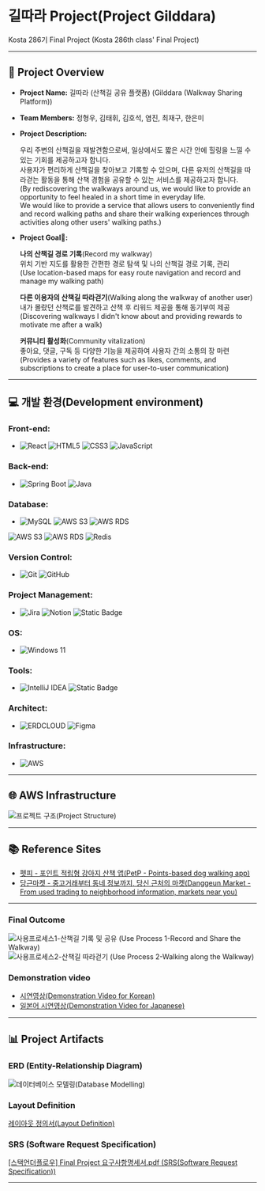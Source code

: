 # 길따라 Project(Project Gilddara)

Kosta 286기 Final Project
(Kosta 286th class' Final Project)

---

## 📑 Project Overview
- **Project Name:** 길따라 (산책길 공유 플랫폼) (Gilddara (Walkway Sharing Platform)) 
- **Team Members:** 정형우, 김태휘, 김호석, 염진, 최재구, 한은미
- **Project Description:**

  우리 주변의 산책길을 재발견함으로써, 일상에서도 짧은 시간 안에 힐링을 느낄 수 있는 기회를 제공하고자 합니다.  
사용자가 편리하게 산책길을 찾아보고 기록할 수 있으며, 다른 유저의 산책길을 따라걷는 활동을 통해 산책 경험을 공유할 수 있는 서비스를 제공하고자 합니다.  
(By rediscovering the walkways around us, we would like to provide an opportunity to feel healed in a short time in everyday life.  
We would like to provide a service that allows users to conveniently find and record walking paths and share their walking experiences through activities along other users' walking paths.)

- **Project Goal🚩:**

  **나의 산책길 경로 기록**(Record my walkway)  
  위치 기반 지도를 활용한 간편한 경로 탐색 및 나의 산책길 경로 기록, 관리  
  (Use location-based maps for easy route navigation and record and manage my walking path)
  
  **다른 이용자의 산책길 따라걷기**(Walking along the walkway of another user)  
  내가 몰랐던 산책로를 발견하고 산책 후 리워드 제공을 통해 동기부여 제공  
  (Discovering walkways I didn't know about and providing rewards to motivate me after a walk)    

  **커뮤니티 활성화**(Community vitalization)  
  좋아요, 댓글, 구독 등 다양한 기능을 제공하여 사용자 간의 소통의 장 마련  
  (Provides a variety of features such as likes, comments, and subscriptions to create a place for user-to-user communication)
  
---

## 💻 개발 환경(Development environment)

### Front-end:
- ![React](https://img.shields.io/badge/react-black?style=for-the-badge&logo=react&logoColor=%2361DAFB) ![HTML5](https://img.shields.io/badge/html5-%23E34F26?style=for-the-badge&logo=html5&logoColor=white)
![CSS3](https://img.shields.io/badge/css3-%231572B6?style=for-the-badge&logo=css3) ![JavaScript](https://img.shields.io/badge/javascript-black?style=for-the-badge&logo=javascript&logoColor=%23F7DF1E)


### Back-end:
- ![Spring Boot](https://img.shields.io/badge/springboot-6DB33F?style=for-the-badge&logo=springboot&color=white) ![Java](https://img.shields.io/badge/java-%23e14a3a?style=for-the-badge)

### Database:
- ![MySQL](https://img.shields.io/badge/mysql-%234479A1?style=for-the-badge&logo=mysql&logoColor=white)
![AWS S3](https://img.shields.io/badge/s3-%23569A31?style=for-the-badge&logo=amazons3&logoColor=white)
![AWS RDS](https://img.shields.io/badge/rds-%23527FFF?style=for-the-badge&logo=amazonrds&logoColor=white)

![AWS S3](https://img.shields.io/badge/s3-%23569A31?style=for-the-badge&logo=amazons3&logoColor=white)
![AWS RDS](https://img.shields.io/badge/rds-%23527FFF?style=for-the-badge&logo=amazonrds&logoColor=white)
![Redis](https://img.shields.io/badge/redis-%23d82a20?style=for-the-badge)


### Version Control:
- ![Git](https://img.shields.io/badge/git-%23F05032?style=for-the-badge&logo=git&logoColor=white)
![GitHub](https://img.shields.io/badge/github-%23181717?style=for-the-badge&logo=github)

### Project Management:
- ![Jira](https://img.shields.io/badge/jira-%230052CC?style=for-the-badge&logo=jira)
![Notion](https://img.shields.io/badge/notion-%23000000?style=for-the-badge&logo=notion)
![Static Badge](https://img.shields.io/badge/slack-%234A154B?style=for-the-badge&logo=slack)

### OS:
- ![Windows 11](https://img.shields.io/badge/window11-blue?style=for-the-badge)

### Tools:
- ![IntelliJ IDEA](https://img.shields.io/badge/intellij-%23000000?style=for-the-badge&logo=intellijidea)
![Static Badge](https://img.shields.io/badge/eclipseide-%232C2255?style=for-the-badge&logo=eclipseide)


### Architect:
- ![ERDCLOUD](https://img.shields.io/badge/ERDCLOUD-black?style=for-the-badge&logo=icloud&logoColor=white)
![Figma](https://img.shields.io/badge/figma-%23F24E1E?style=for-the-badge&logo=figma&logoColor=white)

### Infrastructure:
- ![AWS](https://img.shields.io/badge/AWS-%23232F3E?style=for-the-badge&logo=amazonwebservices&logoColor=white)

---

## 🌐 AWS Infrastructure  
![프로젝트 구조(Project Structure)](https://github.com/user-attachments/assets/c551d882-7ec2-4a9b-b1fa-319c77166207)


---

## 📚 Reference Sites  
- [펫피 - 포인트 적립형 강아지 산책 앱(PetP - Points-based dog walking app)](https://www.petp.kr/)
- [당근마켓 - 중고거래부터 동네 정보까지, 당신 근처의 마켓(Danggeun Market - From used trading to neighborhood information, markets near you)](https://www.daangn.com/kr)

---

### Final Outcome 
![사용프로세스1-산책길 기록 및 공유 (Use Process 1-Record and Share the Walkway)](https://github.com/user-attachments/assets/807f9d9a-9e03-4d25-a0da-a55d44b86cb0)
![사용프로세스2-산책길 따라걷기 (Use Process 2-Walking along the Walkway)](https://github.com/user-attachments/assets/36182fe4-bf39-453f-9068-81f9d6d8d859)

### Demonstration video
- [시연영상(Demonstration Video for Korean)](https://www.youtube.com/watch?v=FEFOfonJVhA)
- [일본어 시연영상(Demonstration Video for Japanese)](https://youtu.be/kOPR35cTxsA?feature=shared)
  
---

## 📊 Project Artifacts

### ERD (Entity-Relationship Diagram)  
![데이터베이스 모델링(Database Modelling)](https://github.com/user-attachments/assets/d783453f-a41d-4609-b3c2-a7656203d03f)

### Layout Definition  

[레이아웃 정의서(Layout Definition)](https://www.figma.com/design/VkhgfxGTFE0p0pj8XvpbNO/%EB%A0%88%EC%9D%B4%EC%95%84%EC%9B%83-%EC%A0%95%EC%9D%98%EC%84%9C?node-id=0-1&p=f&t=Os4JbF5imC2lhyCb-0)

### SRS (Software Request Specification)  

[[스택언더플로우] Final Project 요구사항명세서.pdf (SRS(Software Request Specification))](https://github.com/user-attachments/files/18191679/Final.Project.pdf)

---
